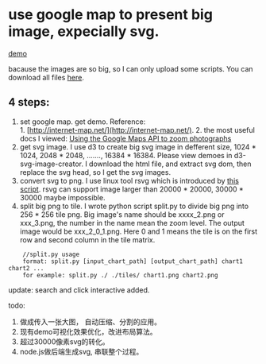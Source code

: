 use google map to present big image, expecially svg.
=================

[demo](http://datavlab.org/tmp/googleMapZoom)

bacause the images are so big, so I can only upload some scripts. You can download all files [here](https://docs.google.com/open?id=0B6Wtwb29rmDmMWF6NGFqM2x3T1k).

4 steps:
-----

  1. set google map. get demo.
    Reference:  
    1. [http://internet-map.net/](http://internet-map.net/).
    2. the most useful docs I viewed: [Using the Google Maps API to zoom photographs](http://forevermore.net/articles/photo-zoom/)
  2. get svg image. I use d3 to create big svg image in defferent size, 1024 * 1024, 2048 * 2048, ......., 16384 * 16384. Please view demoes in d3-svg-image-creator. I download the html file, and extract svg dom, then replace the svg head, so I get the svg images. 
  3. convert svg to png. I use linux tool rsvg which is introduced by [this script](http://grittyscripts.blogspot.com/2008/07/svg-to-png-i-wrote-this-little-helper.html). rsvg can support image larger than 20000 * 20000,  30000 * 30000 maybe impossible.
  4. split big png to tile. I wrote python script split.py to divide big png into 256 * 256 tile png. Big image's name should be xxxx_2.png or xxx_3.png, the number in the name mean the zoom level. The output image would be xxx_2_0_1.png. Here 0  and 1 means the tile is on the first row and second column  in the tile matrix. 

```
    //split.py usage
    format: split.py [input_chart_path] [output_chart_path] chart1 chart2 ...
    for example: split.py ./ ./tiles/ chart1.png chart2.png
```


update: search and click interactive added.

todo: 
  1. 做成传入一张大图， 自动压缩、分割的应用。
  2. 现有demo可视化效果优化，改进布局算法。
  3. 超过30000像素svg的转化。
  4. node.js做后端生成svg, 串联整个过程。

